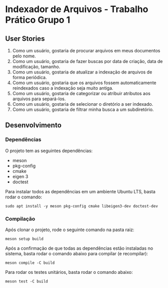 # Indexador de Arquivos - Trabalho Prático Grupo 1

## User Stories

1. Como um usuário, gostaria de procurar arquivos em meus documentos pelo nome.
2. Como um usuário, gostaria de fazer buscas por data de criação, data de modificação, tamanho.
3. Como um usuário, gostaria de atualizar a indexação de arquivos de forma periódica.
4. Como um usuário, gostaria que os arquivos fossem automaticamente reindexados caso a indexação seja muito antiga.
5. Como um usuário, gostaria de categorizar ou atribuir atributos aos arquivos para separá-los.
6. Como um usuário, gostaria de selecionar o diretório a ser indexado.
7. Como um usuário, gostaria de filtrar minha busca a um subdiretório.

## Desenvolvimento

### Dependências

O projeto tem as seguintes dependências:
- meson
- pkg-config
- cmake
- eigen 3
- doctest

Para instalar todos as dependências em um ambiente Ubuntu LTS, basta rodar o comando:

``` shell
sudo apt install -y meson pkg-config cmake libeigen3-dev doctest-dev
```

### Compilação

Após clonar o projeto, rode o seguinte comando na pasta raiz:

``` shell
meson setup build
```

Após a confirmação de que todas as dependências estão instaladas no sistema, basta rodar o comando abaixo para compilar (e recompilar):

``` shell
meson compile -C build
```

Para rodar os testes unitários, basta rodar o comando abaixo:

``` shell
meson test -C build
```

